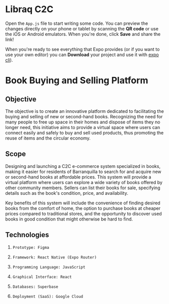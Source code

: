 # Libraq C2C

Open the `App.js` file to start writing some code. You can preview the changes directly on your phone or tablet by scanning the **QR code** or use the iOS or Android emulators. When you're done, click **Save** and share the link!

When you're ready to see everything that Expo provides (or if you want to use your own editor) you can **Download** your project and use it with [expo cli](https://docs.expo.dev/get-started/installation/#expo-cli)).

# Book Buying and Selling Platform

## Objective

The objective is to create an innovative platform dedicated to facilitating the buying and selling of new or second-hand books. Recognizing the need for many people to free up space in their homes and dispose of items they no longer need, this initiative aims to provide a virtual space where users can connect easily and safely to buy and sell used products, thus promoting the reuse of items and the circular economy.

## Scope

Designing and launching a C2C e-commerce system specialized in books, making it easier for residents of Barranquilla to search for and acquire new or second-hand books at affordable prices. This system will provide a virtual platform where users can explore a wide variety of books offered by other community members. Sellers can list their books for sale, specifying details such as the book's condition, price, and availability.

Key benefits of this system will include the convenience of finding desired books from the comfort of home, the option to purchase books at cheaper prices compared to traditional stores, and the opportunity to discover used books in good condition that might otherwise be hard to find.

## Technologies

1. `Prototype: Figma`
   
2. `Framework: React Native (Expo Router)`

3. `Programming Language: JavaScript`

4. `Graphical Interface: React`
   
5. `Databases: Superbase`

6. `Deployment (SaaS): Google Cloud`

